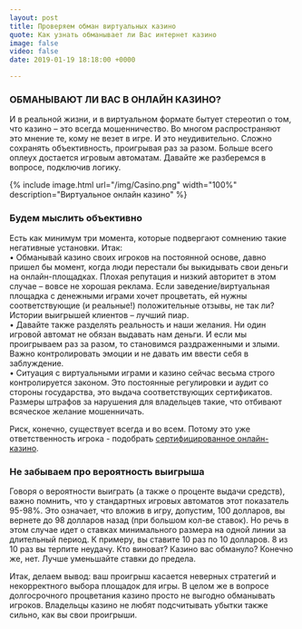 ```yaml
---
layout: post
title: Проверяем обман виртуальных казино
quote: Как узнать обманывает ли Вас интернет казино
image: false
video: false
date: 2019-01-19 18:18:00 +0000

---
```

### ОБМАНЫВАЮТ ЛИ ВАС В ОНЛАЙН КАЗИНО?

И в реальной жизни, и в виртуальном формате бытует стереотип о том, что казино – это всегда мошенничество. Во многом распространяют это мнение те, кому не везет в игре. И это неудивительно. Сложно сохранять объективность, проигрывая раз за разом. Больше всего оплеух достается игровым автоматам. Давайте же разберемся в вопросе, подключив логику.

{% include image.html url="/img/Casino.png" width="100%" description="Виртуальное онлайн казино" %}

### Будем мыслить объективно

Есть как минимум три момента, которые подвергают сомнению такие негативные установки. Итак:
<br>• Обманывай казино своих игроков на постоянной основе, давно пришел бы момент, когда люди перестали бы выкидывать свои деньги на онлайн-площадках. Плохая репутация и низкий авторитет в этом случае – вовсе не хорошая реклама. Если заведение/виртуальная площадка с денежными играми хочет процветать, ей нужны соответствующие (и реальные!) положительные отзывы, не так ли? Истории выигрышей клиентов – лучший пиар.
<br>• Давайте также разделять реальность и наши желания. Ни один игровой автомат не обязан выдавать нам деньги. И если мы проигрываем раз за разом, то становимся раздраженными и злыми. Важно контролировать эмоции и не давать им ввести себя в заблуждение.
<br>• Ситуация с виртуальными играми и казино сейчас весьма строго контролируется законом. Это постоянные регулировки и аудит со стороны государства, это выдача соответствующих сертификатов. Размеры штрафов за нарушения для владельцев такие, что отбивают всяческое желание мошенничать.

Риск, конечно, существует всегда и во всем. Потому это уже ответственность игрока - подобрать [сертифицированное онлайн-казино](https://8a5060bc-7f45-4658-b334-db23a0f47036.snippet.antillephone.com/sealassets/251b863deeecea1298b3e904dd7700c5-cafe-inbet.cc-8217e9a761a0f161da201df967759bf37f46900e14bf4b651b1b5f6e3a2484674573a37343cdf3ce07acb8e4c83447a7-c3ByaXRlLXNlYWwucG5n?status=valid "cafe-inbet.cc").

### Не забываем про вероятность выигрыша

Говоря о вероятности выиграть (а также о проценте выдачи средств), важно помнить, что у стандартных игровых автоматов этот показатель 95-98%. Это означает, что вложив в игру, допустим, 100 долларов, вы вернете до 98 долларов назад (при большом кол-ве ставок). Но речь в этом случае идет о ставках минимального размера на одной линии за длительный период. К примеру, вы ставите 10 раз по 10 долларов. 8 из 10 раз вы терпите неудачу. Кто виноват? Казино вас обмануло? Конечно же, нет. Лучше уменьшайте ставки до предела.

Итак, делаем вывод: ваш проигрыш касается неверных стратегий и некорректного выбора площадок для игры. В целом же в вопросе долгосрочного процветания казино просто не выгодно обманывать игроков. Владельцы казино не любят подсчитывать убытки также сильно, как вы свои проигрыши.